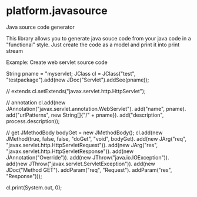 platform.javasource
===================

Java source code generator

This library allows you to generate java souce code from your java code in a "functional" style.
Just create the code as a model and print it into print stream

Example: Create web servlet source code

String pname = "myservlet;
JClass cl = JClass("test", "testpackage").add(new JDoc("Servlet").addSee(pname));

// extends
cl.setExtends("javax.servlet.http.HttpServlet");

// annotation
cl.add(new JAnnotation("javax.servlet.annotation.WebServlet").
  add("name", pname).
  add("urlPatterns", new String[]{"/" + pname}).
  add("description", process.description));

// get
JMethodBody bodyGet = new JMethodBody();
cl.add(new JMethod(true, false, false, "doGet", "void", bodyGet).
                add(new JArg("req", "javax.servlet.http.HttpServletRequest")).
                add(new JArg("res", "javax.servlet.http.HttpServletResponse")).
                add(new JAnnotation("Override")).
                add(new JThrow("java.io.IOException")).
                add(new JThrow("javax.servlet.ServletException")).
                add(new JDoc("Method GET").
                        addParam("req", "Request").
                        addParam("res", "Response")));

cl.print(System.out, 0);
